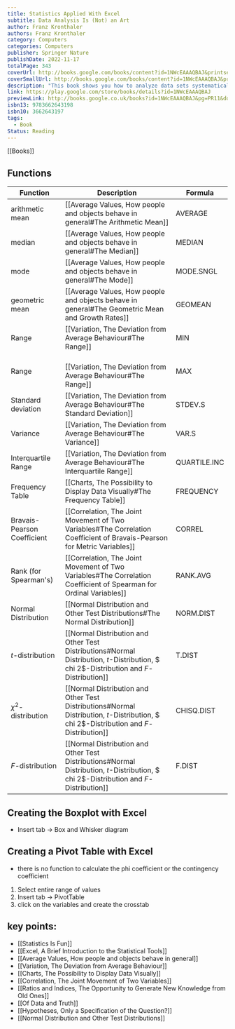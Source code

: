 ```yaml
---
title: Statistics Applied With Excel
subtitle: Data Analysis Is (Not) an Art
author: Franz Kronthaler
authors: Franz Kronthaler
category: Computers
categories: Computers
publisher: Springer Nature
publishDate: 2022-11-17
totalPage: 343
coverUrl: http://books.google.com/books/content?id=1NWcEAAAQBAJ&printsec=frontcover&img=1&zoom=1&edge=curl&source=gbs_api
coverSmallUrl: http://books.google.com/books/content?id=1NWcEAAAQBAJ&printsec=frontcover&img=1&zoom=5&edge=curl&source=gbs_api
description: "This book shows you how to analyze data sets systematically and to use Excel 2019 to extract information from data almost effortlessly. Both are (not) an art! The statistical methods are presented and discussed using a single data set. This makes it clear how the methods build on each other and gradually more and more information can be extracted from the data. The Excel functions used are explained in detail - the procedure can be easily transferred to other data sets. Various didactic elements facilitate orientation and working with the book: At the checkpoints, the most important aspects from each chapter are briefly summarized. In the freak knowledge section, more advanced aspects are addressed to whet the appetite for more. All examples are calculated with hand and Excel. Numerous applications and solutions as well as further data sets are available on the author's internet platform. This book is a translation of the original German 2nd edition Statistik angewandt mit Excel by Franz Kronthaler, published by Springer-Verlag GmbH Germany, part of Springer Nature in 2021. The translation was done with the help of artificial intelligence (machine translation by the service DeepL.com). A subsequent human revision was done primarily in terms of content, so that the book will read stylistically differently from a conventional translation. Springer Nature works continuously to further the development of tools for the production of books and on the related technologies to support the authors."
link: https://play.google.com/store/books/details?id=1NWcEAAAQBAJ
previewLink: http://books.google.co.uk/books?id=1NWcEAAAQBAJ&pg=PR11&dq=statistics+applied+with+excel&hl=&as_pt=BOOKS&cd=1&source=gbs_api
isbn13: 9783662643198
isbn10: 3662643197
tags:
  - Book
Status: Reading
---
```

[[Books]]
## Functions
| Function                    | Description                                                                                                                            | Formula      |
| --------------------------- | -------------------------------------------------------------------------------------------------------------------------------------- | ------------ |
| arithmetic mean             | [[Average Values, How people and objects behave in general#The Arithmetic Mean]]                                                       | AVERAGE      |
| median                      | [[Average Values, How people and objects behave in general#The Median]]                                                                | MEDIAN       |
| mode                        | [[Average Values, How people and objects behave in general#The Mode]]                                                                  | MODE.SNGL    |
| geometric mean              | [[Average Values, How people and objects behave in general#The Geometric Mean and Growth Rates]]                                       | GEOMEAN      |
| Range                       | [[Variation, The Deviation from Average Behaviour#The Range]]                                                                          | MIN          |
| Range                       | <br>[[Variation, The Deviation from Average Behaviour#The Range]]                                                                      | MAX          |
| Standard deviation          | [[Variation, The Deviation from Average Behaviour#The Standard Deviation]]                                                             | STDEV.S      |
| Variance                    | [[Variation, The Deviation from Average Behaviour#The Variance]]                                                                       | VAR.S        |
| Interquartile Range         | [[Variation, The Deviation from Average Behaviour#The Interquartile Range]]                                                            | QUARTILE.INC |
| Frequency Table             | [[Charts, The Possibility to Display Data Visually#The Frequency Table]]                                                               | FREQUENCY    |
| Bravais-Pearson Coefficient | [[Correlation, The Joint Movement of Two Variables#The Correlation Coefficient of Bravais-Pearson for Metric Variables]]               | CORREL       |
| Rank (for Spearman's)       | [[Correlation, The Joint Movement of Two Variables#The Correlation Coefficient of Spearman for Ordinal Variables]]                     | RANK.AVG     |
| Normal Distribution         | [[Normal Distribution and Other Test Distributions#The Normal Distribution]]                                                           | NORM.DIST    |
| $t$-distribution            | [[Normal Distribution and Other Test Distributions#Normal Distribution, $t$-Distribution, $ chi 2$-Distribution and $F$-Distribution]] | T.DIST       |
| $\chi ^2$-distribution      | [[Normal Distribution and Other Test Distributions#Normal Distribution, $t$-Distribution, $ chi 2$-Distribution and $F$-Distribution]] | CHISQ.DIST   |
| $F$-distribution            | [[Normal Distribution and Other Test Distributions#Normal Distribution, $t$-Distribution, $ chi 2$-Distribution and $F$-Distribution]] | F.DIST       |
## Creating the Boxplot with Excel
- Insert tab $\rightarrow$ Box and Whisker diagram
## Creating a Pivot Table with Excel
- there is no function to calculate the phi coefficient or the contingency coefficient
1. Select entire range of values
2. Insert tab $\rightarrow$ PivotTable
3. click on the variables and create the crosstab
## key points:
- [[Statistics Is Fun]]
- [[Excel, A Brief Introduction to the Statistical Tools]]
- [[Average Values, How people and objects behave in general]]
- [[Variation, The Deviation from Average Behaviour]]
- [[Charts, The Possibility to Display Data Visually]]
- [[Correlation, The Joint Movement of Two Variables]]
- [[Ratios and Indices, The Opportunity to Generate New Knowledge from Old Ones]]
- [[Of Data and Truth]]
- [[Hypotheses, Only a Specification of the Question?]]
- [[Normal Distribution and Other Test Distributions]]